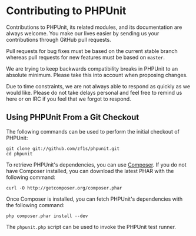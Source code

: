 Contributing to PHPUnit
=======================

Contributions to PHPUnit, its related modules, and its documentation are always welcome. You make our lives easier by sending us your contributions through GitHub pull requests.

Pull requests for bug fixes must be based on the current stable branch whereas pull requests for new features must be based on `master`.

We are trying to keep backwards compatibility breaks in PHPUnit to an absolute minimum. Please take this into account when proposing changes.

Due to time constraints, we are not always able to respond as quickly as we would like. Please do not take delays personal and feel free to remind us here or on IRC if you feel that we forgot to respond.

Using PHPUnit From a Git Checkout
---------------------------------

The following commands can be used to perform the initial checkout of PHPUnit:

    git clone git://github.com/zf1s/phpunit.git
    cd phpunit

To retrieve PHPUnit's dependencies, you can use [Composer](http://getcomposer.org/download/). If you do not have Composer installed, you can download the latest PHAR with the following command:

    curl -O http://getcomposer.org/composer.phar

Once Composer is installed, you can fetch PHPUnit's dependencies with the following command:

    php composer.phar install --dev

The `phpunit.php` script can be used to invoke the PHPUnit test runner.

